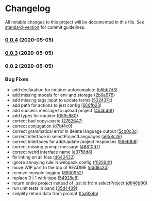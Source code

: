 # Changelog

All notable changes to this project will be documented in this file. See [standard-version](https://github.com/conventional-changelog/standard-version) for commit guidelines.

### [0.0.4](https://github.com/castodius/poecli/compare/v0.0.3...v0.0.4) (2020-05-05)

### [0.0.3](https://github.com/castodius/poecli/compare/v0.0.2...v0.0.3) (2020-05-05)

### 0.0.2 (2020-05-05)


### Bug Fixes

* add declaration for inquirer autocomplete ([b5bb7d3](https://github.com/castodius/poecli/commit/b5bb7d35c772dba6cf38d2c30cbb3ed49c505872))
* add missing models for env and storage ([2b0a676](https://github.com/castodius/poecli/commit/2b0a67645f04ddd7155b77de2f940da820a7b3fb))
* add missing tags input to update terms ([532437c](https://github.com/castodius/poecli/commit/532437ca40c0350296f9a48d9ca20b099331bd5b))
* add path for actions to jest config ([666fb23](https://github.com/castodius/poecli/commit/666fb232b6545db1597f95a19ca549f87f88711a))
* add success message to upload project ([454b46f](https://github.com/castodius/poecli/commit/454b46f993d4e574fd56746a7b9ca0941a07a3e8))
* add types for inquirer ([059c680](https://github.com/castodius/poecli/commit/059c6806bf11f8b837d1d53fcd1c7e3b262a69f2))
* correct bad copy+paste ([2762647](https://github.com/castodius/poecli/commit/2762647b7e8ef4a0fec1b5e0f9cbd787ddd00d72))
* correct conjugation ([d7bf4c0](https://github.com/castodius/poecli/commit/d7bf4c03c54d76116ad39cd3abc104b9593cecad))
* correct grammatical error in delete language output ([5cb0c3c](https://github.com/castodius/poecli/commit/5cb0c3c641325c9ae30bfc9293119f048b4c13d6))
* correct interface in selectProjectLanguages ([a658c26](https://github.com/castodius/poecli/commit/a658c266e1aba96f9d5ba1fec00f1d8eeecf1bcb))
* correct interfaces for add/update project responses ([96eb1b8](https://github.com/castodius/poecli/commit/96eb1b8070f25cb09e7dc1cb933022899835483b))
* correct missing prompt message ([48810d7](https://github.com/castodius/poecli/commit/48810d724d188e9f1cea550e9005554d3639890b))
* correct weird interface name ([e3758d8](https://github.com/castodius/poecli/commit/e3758d84f13819349371808c54d5f77ded431b64))
* fix linting on all files ([d643432](https://github.com/castodius/poecli/commit/d6434324ed9a427b366c8eb90726cdd654e81795))
* ignore annoying rule in webpack config ([f02964f](https://github.com/castodius/poecli/commit/f02964ff052bbeccde6493f405b8cbae27780aa1))
* move WIP part to the top of README ([ddd8c24](https://github.com/castodius/poecli/commit/ddd8c2420e1e3e2173865372c02b0e4bfa950b07))
* remove console logging ([8900952](https://github.com/castodius/poecli/commit/8900952980b72087f105b44727b99ab51d998140))
* replace 0 | 1 with type ([54925c8](https://github.com/castodius/poecli/commit/54925c8821ffc27cb2703323978fc639b6ae76bc))
* return entire project instead of just id from selectProject ([d646b90](https://github.com/castodius/poecli/commit/d646b90135dc4a3d629b0d417f88c9b2a09ce76f))
* run unit tests in band ([35d4409](https://github.com/castodius/poecli/commit/35d440928f073583adca9c224858f8c048b99c47))
* simplify return data from prompt ([faa939b](https://github.com/castodius/poecli/commit/faa939b2eda9e848f0b9de4ff1e352388bd18a87))
